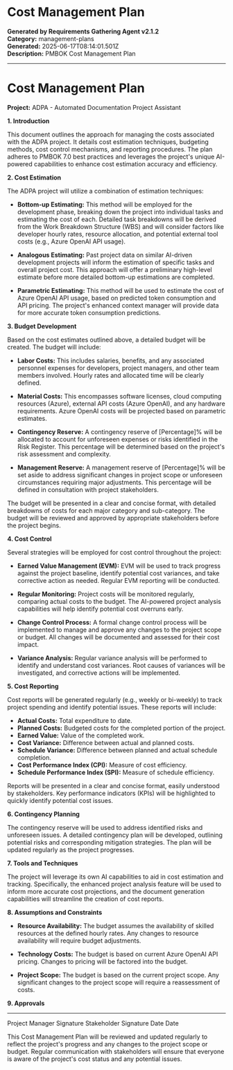 # Cost Management Plan

**Generated by Requirements Gathering Agent v2.1.2**  
**Category:** management-plans  
**Generated:** 2025-06-17T08:14:01.501Z  
**Description:** PMBOK Cost Management Plan

---

# Cost Management Plan

**Project:** ADPA - Automated Documentation Project Assistant

**1. Introduction**

This document outlines the approach for managing the costs associated with the ADPA project.  It details cost estimation techniques, budgeting methods, cost control mechanisms, and reporting procedures.  The plan adheres to PMBOK 7.0 best practices and leverages the project's unique AI-powered capabilities to enhance cost estimation accuracy and efficiency.

**2. Cost Estimation**

The ADPA project will utilize a combination of estimation techniques:

* **Bottom-up Estimating:** This method will be employed for the development phase, breaking down the project into individual tasks and estimating the cost of each.  Detailed task breakdowns will be derived from the Work Breakdown Structure (WBS) and will consider factors like developer hourly rates, resource allocation, and potential external tool costs (e.g., Azure OpenAI API usage).

* **Analogous Estimating:**  Past project data on similar AI-driven development projects will inform the estimation of specific tasks and overall project cost.  This approach will offer a preliminary high-level estimate before more detailed bottom-up estimations are completed.

* **Parametric Estimating:**  This method will be used to estimate the cost of Azure OpenAI API usage, based on predicted token consumption and API pricing.  The project's enhanced context manager will provide data for more accurate token consumption predictions.

**3. Budget Development**

Based on the cost estimates outlined above, a detailed budget will be created. The budget will include:

* **Labor Costs:**  This includes salaries, benefits, and any associated personnel expenses for developers, project managers, and other team members involved.  Hourly rates and allocated time will be clearly defined.

* **Material Costs:** This encompasses software licenses, cloud computing resources (Azure), external API costs (Azure OpenAI), and any hardware requirements.  Azure OpenAI costs will be projected based on parametric estimates.

* **Contingency Reserve:** A contingency reserve of [Percentage]% will be allocated to account for unforeseen expenses or risks identified in the Risk Register.  This percentage will be determined based on the project's risk assessment and complexity.

* **Management Reserve:** A management reserve of [Percentage]% will be set aside to address significant changes in project scope or unforeseen circumstances requiring major adjustments.  This percentage will be defined in consultation with project stakeholders.

The budget will be presented in a clear and concise format, with detailed breakdowns of costs for each major category and sub-category. The budget will be reviewed and approved by appropriate stakeholders before the project begins.

**4. Cost Control**

Several strategies will be employed for cost control throughout the project:

* **Earned Value Management (EVM):** EVM will be used to track progress against the project baseline, identify potential cost variances, and take corrective action as needed. Regular EVM reporting will be conducted.

* **Regular Monitoring:**  Project costs will be monitored regularly, comparing actual costs to the budget.  The AI-powered project analysis capabilities will help identify potential cost overruns early.

* **Change Control Process:** A formal change control process will be implemented to manage and approve any changes to the project scope or budget.  All changes will be documented and assessed for their cost impact.

* **Variance Analysis:**  Regular variance analysis will be performed to identify and understand cost variances.  Root causes of variances will be investigated, and corrective actions will be implemented.

**5. Cost Reporting**

Cost reports will be generated regularly (e.g., weekly or bi-weekly) to track project spending and identify potential issues.  These reports will include:

* **Actual Costs:**  Total expenditure to date.
* **Planned Costs:**  Budgeted costs for the completed portion of the project.
* **Earned Value:**  Value of the completed work.
* **Cost Variance:**  Difference between actual and planned costs.
* **Schedule Variance:**  Difference between planned and actual schedule completion.
* **Cost Performance Index (CPI):**  Measure of cost efficiency.
* **Schedule Performance Index (SPI):**  Measure of schedule efficiency.

Reports will be presented in a clear and concise format, easily understood by stakeholders.  Key performance indicators (KPIs) will be highlighted to quickly identify potential cost issues.

**6. Contingency Planning**

The contingency reserve will be used to address identified risks and unforeseen issues.  A detailed contingency plan will be developed, outlining potential risks and corresponding mitigation strategies.  The plan will be updated regularly as the project progresses.

**7. Tools and Techniques**

The project will leverage its own AI capabilities to aid in cost estimation and tracking.  Specifically, the enhanced project analysis feature will be used to inform more accurate cost projections, and the document generation capabilities will streamline the creation of cost reports.

**8.  Assumptions and Constraints**

* **Resource Availability:**  The budget assumes the availability of skilled resources at the defined hourly rates.  Any changes to resource availability will require budget adjustments.

* **Technology Costs:**  The budget is based on current Azure OpenAI API pricing.  Changes to pricing will be factored into the budget.

* **Project Scope:**  The budget is based on the current project scope.  Any significant changes to the project scope will require a reassessment of costs.

**9.  Approvals**

_________________________                  _________________________
Project Manager Signature                     Stakeholder Signature
Date                                          Date


This Cost Management Plan will be reviewed and updated regularly to reflect the project's progress and any changes to the project scope or budget.  Regular communication with stakeholders will ensure that everyone is aware of the project's cost status and any potential issues.
